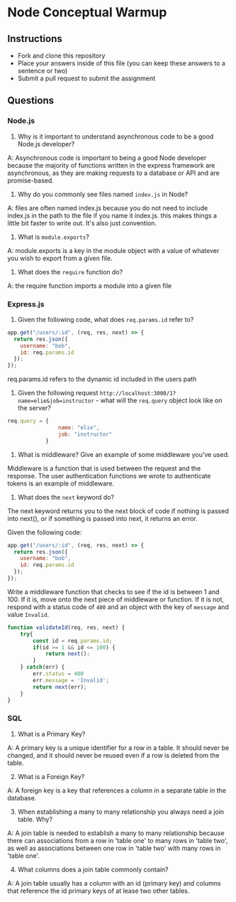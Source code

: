 # Node Conceptual Warmup

## Instructions

- Fork and clone this repository
- Place your answers inside of this file (you can keep these answers to a sentence or two)
- Submit a pull request to submit the assignment

## Questions

### Node.js

1.  Why is it important to understand asynchronous code to be a good Node.js developer?

A: Asynchronous code is important to being a good Node developer because the majority of functions written in the express framework are asynchronous, as they are making requests to a database or API and are promise-based. 

1.  Why do you commonly see files named `index.js` in Node?

A: files are often named index.js because you do not need to include index.js in the path to the file if you name it index.js.  this makes things a little bit faster to write out.  It's also just convention.  

1.  What is `module.exports`?

A: module.exports is a key in the module object with a value of whatever you wish to export from a  given file.  

1.  What does the `require` function do?

A: the require function imports a module into a given file

### Express.js

1.  Given the following code, what does `req.params.id` refer to?

```js
app.get("/users/:id", (req, res, next) => {
  return res.json({
    username: "bob",
    id: req.params.id
  });
});
```
req.params.id refers to the dynamic id included in the users path

1.  Given the following request `http://localhost:3000/1?name=elie&job=instructor` - what will the `req.query` object look like on the server?

```js
req.query = {
				name: "elie",
				job: "instructor"
			}
```

1.  What is middleware? Give an example of some middleware you've used.


Middleware is a function that is used between the request and the response.  The user authentication functions we wrote to authenticate tokens is an example of middleware.  

1.  What does the `next` keyword do?

The next keyword returns you to the next block of code if nothing is passed into next(), or if something is passed into next, it returns an error.  

Given the following code:

```js
app.get("/users/:id", (req, res, next) => {
  return res.json({
    username: "bob",
    id: req.params.id
  });
});
```

Write a middleware function that checks to see if the id is between 1 and 100. If it is, move onto the next piece of middleware or function. If it is not, respond with a status code of `400` and an object with the key of `message` and value `Invalid`.

```js
function validateId(req, res, next) {
	try{
		const id = req.params.id;
		if(id >= 1 && id <= 100) {
			return next();
		} 
	} catch(err) {
		err.status = 400
		err.message = 'Invalid';
		return next(err);
	}
}
```


### SQL

1.  What is a Primary Key?

A: A primary key is a unique identifier for a row in a table.  It should never be changed, and it should never be reused even if a row is deleted from the table.  

2.  What is a Foreign Key?

A: A foreign key is a key that references a column in a separate table in the database.  

3.  When establishing a many to many relationship you always need a join table. Why?

A: A join table is needed to establish a many to many relationship because there can associations from a row in 'table one' to many rows in 'table two', as well as associations between one row in 'table two' with many rows in 'table one'.

4.  What columns does a join table commonly contain?

A: A join table usually has a column with an id (primary key) and columns that reference the id primary keys of at lease two other tables.  
